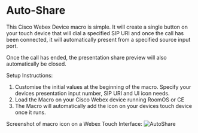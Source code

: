# Auto-Share

This Cisco Webex Device macro is simple. It will create a single button on your touch device that will dial a specified SIP URI and once the call has been connected, it will automatically present from a specified source input port.

Once the call has ended, the presentation share preview will also automatically be closed.

Setup Instructions:

1. Customise the initial values at the beginning of the macro. Specify your devices presentation input number, SIP URI and UI icon needs.
2. Load the Macro on your Cisco Webex device running RoomOS or CE
3. The Macro will automatically add the icon on your devices touch device once it runs.

Screenshot of macro icon on a Webex Touch Interface:
![AutoShare](https://user-images.githubusercontent.com/21026209/136816656-96957943-e0a2-488d-8537-600e36550778.png)
